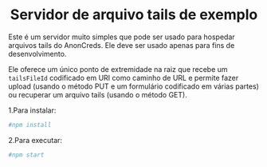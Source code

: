 <h1 align="center"><b>Servidor de arquivo tails de exemplo</b></h1>

Este é um servidor muito simples que pode ser usado para hospedar arquivos tails do AnonCreds. Ele deve ser usado apenas para fins de desenvolvimento.

Ele oferece um único ponto de extremidade na raiz que recebe um `tailsFileId` codificado em URI como caminho de URL e permite fazer upload (usando o método PUT e um formulário codificado em várias partes) ou recuperar um arquivo tails (usando o método GET).

1.Para instalar: 
```bash
#npm install
```

2.Para executar: 
```bash
#npm start
```
